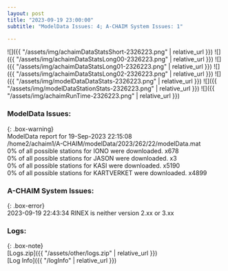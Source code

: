 ```yaml
---
layout: post
title: "2023-09-19 23:00:00"
subtitle: "ModelData Issues: 4; A-CHAIM System Issues: 1"

---
```


![]({{ "/assets/img/achaimDataStatsShort-2326223.png" | relative_url }})
![]({{ "/assets/img/achaimDataStatsLong00-2326223.png" | relative_url }})
![]({{ "/assets/img/achaimDataStatsLong01-2326223.png" | relative_url }})
![]({{ "/assets/img/achaimDataStatsLong02-2326223.png" | relative_url }})
![]({{ "/assets/img/modelDataDataStats-2326223.png" | relative_url }})
![]({{ "/assets/img/modelDataStationStats-2326223.png" | relative_url }})
![]({{ "/assets/img/achaimRunTime-2326223.png" | relative_url }})


### ModelData Issues:  
  
{: .box-warning}  
 ModelData report for 19-Sep-2023 22:15:08   
 /home2/achaim1/A-CHAIM/modelData/2023/262/22/modelData.mat   
 0% of all possible stations for IONO were downloaded. x678   
 0% of all possible stations for JASON were downloaded. x3   
 0% of all possible stations for KASI were downloaded. x5190   
 0% of all possible stations for KARTVERKET were downloaded. x4899   
  
### A-CHAIM System Issues:  
  
{: .box-error}  
2023-09-19 22:43:34 RINEX is neither version 2.xx or 3.xx  

### Logs:  
  
{: .box-note}  
[Logs.zip]({{ "/assets/other/logs.zip" | relative_url }})  
[Log Info]({{ "/logInfo" | relative_url }})  
